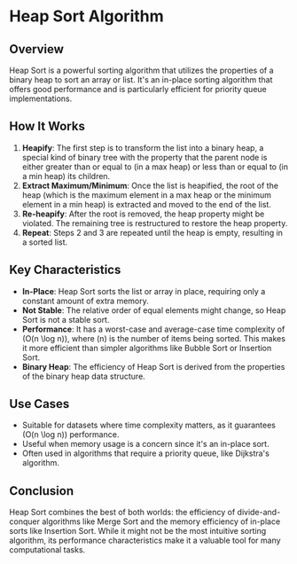 # Heap Sort Algorithm

## Overview

Heap Sort is a powerful sorting algorithm that utilizes the properties of a binary heap to sort an array or list. It's an in-place sorting algorithm that offers good performance and is particularly efficient for priority queue implementations.

## How It Works

1. **Heapify**: The first step is to transform the list into a binary heap, a special kind of binary tree with the property that the parent node is either greater than or equal to (in a max heap) or less than or equal to (in a min heap) its children.
2. **Extract Maximum/Minimum**: Once the list is heapified, the root of the heap (which is the maximum element in a max heap or the minimum element in a min heap) is extracted and moved to the end of the list.
3. **Re-heapify**: After the root is removed, the heap property might be violated. The remaining tree is restructured to restore the heap property.
4. **Repeat**: Steps 2 and 3 are repeated until the heap is empty, resulting in a sorted list.

## Key Characteristics

- **In-Place**: Heap Sort sorts the list or array in place, requiring only a constant amount of extra memory.
- **Not Stable**: The relative order of equal elements might change, so Heap Sort is not a stable sort.
- **Performance**: It has a worst-case and average-case time complexity of \(O(n \log n)\), where \(n\) is the number of items being sorted. This makes it more efficient than simpler algorithms like Bubble Sort or Insertion Sort.
- **Binary Heap**: The efficiency of Heap Sort is derived from the properties of the binary heap data structure.

## Use Cases

- Suitable for datasets where time complexity matters, as it guarantees \(O(n \log n)\) performance.
- Useful when memory usage is a concern since it's an in-place sort.
- Often used in algorithms that require a priority queue, like Dijkstra's algorithm.

## Conclusion

Heap Sort combines the best of both worlds: the efficiency of divide-and-conquer algorithms like Merge Sort and the memory efficiency of in-place sorts like Insertion Sort. While it might not be the most intuitive sorting algorithm, its performance characteristics make it a valuable tool for many computational tasks.